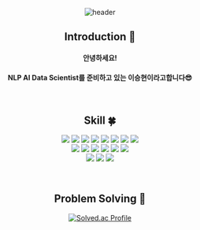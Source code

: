 <div align="center">
  
  ![header](https://capsule-render.vercel.app/api?type=slice&color=auto&height=200&text=Welcome&fontAlign=70&rotate=13&fontAlignY=25&desc=SeungHyeon's%20Github👍&descAlign=82&descAlignY=44)
  
  
  ## Introduction :raised_hands:
  #### 안녕하세요! 
  #### NLP AI Data Scientist를 준비하고 있는 이승현이라고합니다😎
  
  <br>

  <!--기술스택-->
  
  ## Skill :four_leaf_clover:
  <img src="https://img.shields.io/badge/Python-3776AB?style=flat-square&logo=Python&logoColor=white"> <!--Python-->
  <img src="https://img.shields.io/badge/Pandas-150458?style=flat-square&logo=pandas&logoColor=white"> <!--pandas-->
  <img src="https://img.shields.io/badge/NumPy-013243?style=flat-square&logo=NumPy&logoColor=white"> <!--NumPy-->
  <img src="https://img.shields.io/badge/Scikit Learn-F7931E?style=flat-square&logo=scikitlearn&logoColor=white"> <!--scikit-learn-->
  <img src="https://img.shields.io/badge/Selenium-43B02A?style=flat-square&logo=selenium&logoColor=white"/> <!--selenium-->
  <img src="https://img.shields.io/badge/PyTorch-EE4C2C?style=flat-square&logo=PyTorch&logoColor=white"> <!--PyTorch-->
  <img src="https://img.shields.io/badge/Tensorflow-FF6F00?style=flat-square&logo=tensorflow&logoColor=white"/> <!--tensorflow-->
  <img src="https://img.shields.io/badge/Keras-D00000?style=flat-square&logo=keras&logoColor=white"/> <!--keras-->
  <br>
  <img src="https://img.shields.io/badge/Windows-0078D6?style=flat-square&logo=Windows&logoColor=white"> <!--Windows-->
  <img src="https://img.shields.io/badge/Linux-FCC624?style=flat-square&logo=Linux&logoColor=white"> <!--Linux-->
  <img src="https://img.shields.io/badge/Anaconda-44A833?style=flat-square&logo=anaconda&logoColor=white"/> <!--anaconda-->
  <img src="https://img.shields.io/badge/Visual Studio Code-007ACC?style=flat-squaree&logo=Visual Studio Code&logoColor=white"> <!--vscode-->
  <img src="https://img.shields.io/badge/Jupyter-F37626?style=flat-square&logo=Jupyter&logoColor=white"> <!--Jupyter-->
  <img src="https://img.shields.io/badge/Google Colab-F9AB00?style=flat-square&logo=Google Colab&logoColor=white"> <!--Google Colab-->
  <br>
  <img src="https://img.shields.io/badge/Google Drive-4285F4?style=flat-square&logo=Google Drive&logoColor=white"> <!--Google Drive-->
  <img src="https://img.shields.io/badge/Notion-000000?style=flat-square&logo=Notion&logoColor=white"> <!--Notion-->
  <img src="https://img.shields.io/badge/Github-181717?style=flat-square&logo=github&logoColor=white"> <!--github-->
  
  <br>
  
  ## Problem Solving :muscle: 
  
  [![Solved.ac Profile](http://mazassumnida.wtf/api/v2/generate_badge?boj=hyunwow1263)](https://solved.ac/hyunwow1263/)

  </div>
  
<!--  ## 📱 SNS & Blog 📱
  <a href="https://www.instagram.com/js.xee/">
    <img 
        src="http://img.shields.io/badge/-Instagram-E4405F?style=flat-square&logo=Instagram&logoColor=FAFAFA&link=https://www.instagram.com/js.xee/"/>
  </a>
  <a href="https://velog.io/@junnn0021">
    <img 
        src="http://img.shields.io/badge/-Velog-20C997?style=flat-square&logo=Velog&logoColor=000000&link=https://velog.io/@junnn0021"/>
  </a>
-->

  
  
  
  
<!--
**leee-SeungHyeon/leee-SeungHyeon** is a ✨ _special_ ✨ repository because its `README.md` (this file) appears on your GitHub profile.

Here are some ideas to get you started:

- 🔭 I’m currently working on ...
- 🌱 I’m currently learning ...
- 👯 I’m looking to collaborate on ...
- 🤔 I’m looking for help with ...
- 💬 Ask me about ...
- 📫 How to reach me: ...
- 😄 Pronouns: ...
- ⚡ Fun fact: ...
-->
